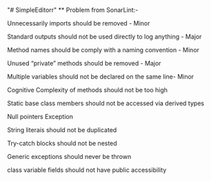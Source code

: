 "# SimpleEditorr" 
** Problem from SonarLint:-

Unnecessarily imports should be removed - Minor

Standard outputs should not be used directly to log anything - Major

Method names should be comply with a naming convention - Minor

Unused “private” methods should be removed - Major

Multiple variables should not be declared on the same line- Minor

Cognitive Complexity of methods should not be too high 

Static base class members should not be accessed via derived types

Null pointers Exception

String literais should not be duplicated

Try-catch blocks should not be nested

Generic exceptions should never be thrown

class variable fields should not have public accessibility
